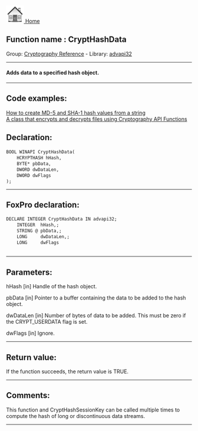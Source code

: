 [<img src="../../images/home.png"> Home ](https://github.com/VFPX/Win32API)  

## Function name : CryptHashData
Group: [Cryptography Reference](../../functions_group.md#Cryptography_Reference)  -  Library: [advapi32](../../libraries.md#advapi32)  
***  


#### Adds data to a specified hash object.

***  


## Code examples:
[How to create MD-5 and SHA-1 hash values from a string](../../samples/sample_483.md)  
[A class that encrypts and decrypts files using Cryptography API Functions](../../samples/sample_511.md)  

## Declaration:
```foxpro  
BOOL WINAPI CryptHashData(
	HCRYPTHASH hHash,
	BYTE* pbData,
	DWORD dwDataLen,
	DWORD dwFlags
);  
```  
***  


## FoxPro declaration:
```foxpro  
DECLARE INTEGER CryptHashData IN advapi32;
	INTEGER  hHash,;
	STRING @ pbData,;
	LONG     dwDataLen,;
	LONG     dwFlags
  
```  
***  


## Parameters:
hHash 
[in] Handle of the hash object. 

pbData 
[in] Pointer to a buffer containing the data to be added to the hash object. 

dwDataLen 
[in] Number of bytes of data to be added. This must be zero if the CRYPT_USERDATA flag is set. 

dwFlags 
[in] Ignore.  
***  


## Return value:
If the function succeeds, the return value is TRUE.  
***  


## Comments:
This function and CryptHashSessionKey can be called multiple times to compute the hash of long or discontinuous data streams.  
  
***  

